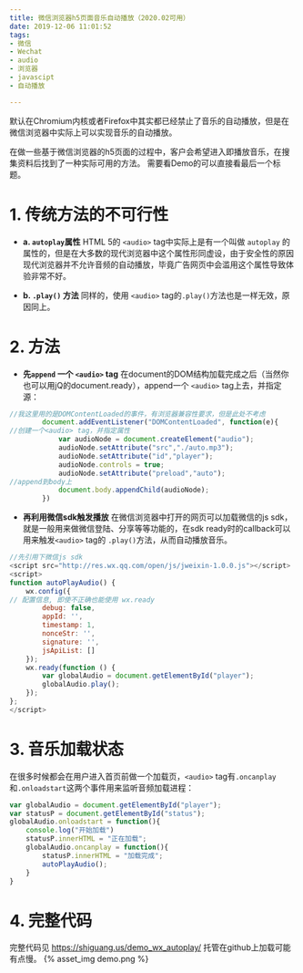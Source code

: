 ```yaml
---
title: 微信浏览器h5页面音乐自动播放（2020.02可用）
date: 2019-12-06 11:01:52
tags:
- 微信
- Wechat
- audio
- 浏览器
- javascipt
- 自动播放

---
```

默认在Chromium内核或者Firefox中其实都已经禁止了音乐的自动播放，但是在微信浏览器中实际上可以实现音乐的自动播放。

<!-- more -->

在做一些基于微信浏览器的h5页面的过程中，客户会希望进入即播放音乐，在搜集资料后找到了一种实际可用的方法。
需要看Demo的可以直接看最后一个标题。

# 1. 传统方法的不可行性

 - **a. ``autoplay``属性**
HTML 5的 ``<audio>`` tag中实际上是有一个叫做 ``autoplay`` 的属性的，但是在大多数的现代浏览器中这个属性形同虚设，由于安全性的原因现代浏览器并不允许音频的自动播放，毕竟广告网页中会滥用这个属性导致体验非常不好。

 - **b. ``.play()`` 方法**
同样的，使用 ``<audio>`` tag的``.play()``方法也是一样无效，原因同上。

# 2. 方法

 - **先``append`` 一个 ``<audio>`` tag**
在document的DOM结构加载完成之后（当然你也可以用jQ的document.ready），append一个 ``<audio>`` tag上去，并指定源：

```javascript
//我这里用的是DOMContentLoaded的事件，有浏览器兼容性要求，但是此处不考虑
        document.addEventListener("DOMContentLoaded", function(e){ 
//创建一个<audio> tag，并指定属性
            var audioNode = document.createElement("audio");
            audioNode.setAttribute("src","./auto.mp3");
            audioNode.setAttribute("id","player");
            audioNode.controls = true;
            audioNode.setAttribute("preload","auto");
//append到body上
            document.body.appendChild(audioNode);
        })
```

 - **再利用微信sdk触发播放**
 在微信浏览器中打开的网页可以加载微信的js sdk，就是一般用来做微信登陆、分享等等功能的，在sdk ready时的callback可以用来触发``<audio>`` tag的 ``.play()``方法，从而自动播放音乐。

```javascript
//先引用下微信js sdk
<script src="http://res.wx.qq.com/open/js/jweixin-1.0.0.js"></script>
<script>
function autoPlayAudio() {
    wx.config({
// 配置信息, 即使不正确也能使用 wx.ready
        debug: false,
        appId: '',
        timestamp: 1,
        nonceStr: '',
        signature: '',
        jsApiList: []
    });
    wx.ready(function () {
        var globalAudio = document.getElementById("player");
        globalAudio.play();
    });
};
</script>
```

# 3. 音乐加载状态

在很多时候都会在用户进入首页前做一个加载页，``<audio>`` tag有``.oncanplay``和``.onloadstart``这两个事件用来监听音频加载进程：
```javascript
var globalAudio = document.getElementById("player");
var statusP = document.getElementById("status");
globalAudio.onloadstart = function(){
    console.log("开始加载")
    statusP.innerHTML = "正在加载";
    globalAudio.oncanplay = function(){
        statusP.innerHTML = "加载完成";
        autoPlayAudio();
    }
}
```

# 4. 完整代码
完整代码见 https://shiguang.us/demo_wx_autoplay/ 托管在github上加载可能有点慢。
{% asset_img demo.png %}